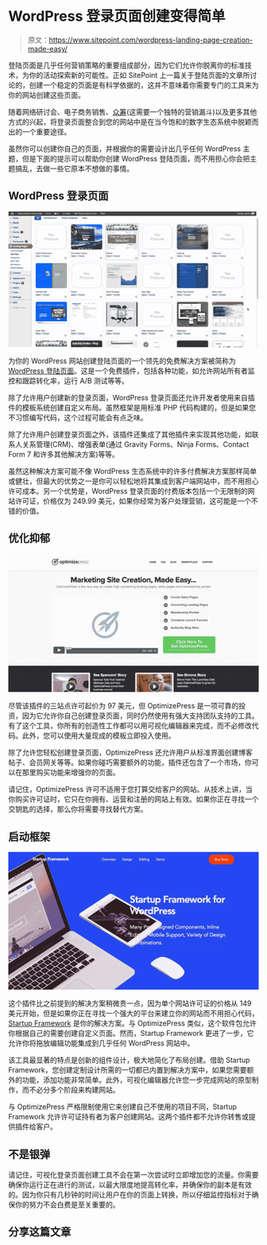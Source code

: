 # WordPress 登录页面创建变得简单

> 原文：<https://www.sitepoint.com/wordpress-landing-page-creation-made-easy/>

登陆页面是几乎任何营销策略的重要组成部分，因为它们允许你脱离你的标准技术，为你的活动探索新的可能性。正如 SitePoint 上一篇关于登陆页面的文章所讨论的，创建一个稳定的页面是有科学依据的，这并不意味着你需要专门的工具来为你的网站创建这些页面。

随着网络研讨会、电子商务销售、[众筹](https://www.sitepoint.com/crowdfunding-software-project/)(这需要一个独特的营销漏斗)以及更多其他方式的兴起，将登录页面整合到您的网站中是在当今饱和的数字生态系统中脱颖而出的一个重要途径。

虽然你可以创建你自己的页面，并根据你的需要设计出几乎任何 WordPress 主题，但是下面的提示可以帮助你创建 WordPress 登陆页面，而不用担心你会把主题搞乱，去做一些它原本不想做的事情。

## WordPress 登录页面

![WordPress Landing Pages](img/d3d54e8c52c02bc6ac8e8ae70e83a962.png)

为你的 WordPress 网站创建登陆页面的一个领先的免费解决方案被简称为 [WordPress 登陆页面](https://wordpress.org/plugins/landing-pages/)。这是一个免费插件，包括各种功能，如允许网站所有者监控和跟踪转化率，运行 A/B 测试等等。

除了允许用户创建新的登录页面，WordPress 登录页面还允许开发者使用来自插件的模板系统创建自定义布局。虽然框架是用标准 PHP 代码构建的，但是如果您不习惯编写代码，这个过程可能会有点乏味。

除了允许用户创建登录页面之外，该插件还集成了其他插件来实现其他功能，如联系人关系管理(CRM)、增强表单(通过 Gravity Forms、Ninja Forms、Contact Form 7 和许多其他解决方案)等等。

虽然这种解决方案可能不像 WordPress 生态系统中的许多付费解决方案那样简单或健壮，但最大的优势之一是你可以轻松地将其集成到客户端网站中，而不用担心许可成本。另一个优势是，WordPress 登录页面的付费版本包括一个无限制的网站许可证，价格仅为 249.99 美元，如果你经常为客户处理营销，这可能是一个不错的价值。

## 优化抑郁

![OptimizePress](img/290eb2bc861d61342431571f25a9f598.png)

尽管该插件的三站点许可起价为 97 美元，但 OptimizePress 是一项可靠的投资，因为它允许你自己创建登录页面，同时仍然使用有强大支持团队支持的工具。有了这个工具，你所有的创造性工作都可以用可视化编辑器来完成，而不必修改代码。此外，您可以使用大量现成的模板立即投入使用。

除了允许您轻松创建登录页面，OptimizePress 还允许用户从标准界面创建博客帖子、会员网关等等。如果你碰巧需要额外的功能，插件还包含了一个市场，你可以在那里购买功能来增强你的页面。

请记住，OptimizePress 许可不适用于您打算交给客户的网站。从技术上讲，当你购买许可证时，它只在你拥有、运营和注册的网站上有效。如果你正在寻找一个交钥匙的选择，那么你将需要寻找替代方案。

## 启动框架

![Startup Framework](img/8393afc460dde5aa2edf6d5c61dbc957.png)

这个插件比之前提到的解决方案稍微贵一点，因为单个网站许可证的价格从 149 美元开始，但是如果你正在寻找一个强大的平台来建立你的网站而不用担心代码， [Startup Framework](http://designmodo.com/startup-wordpress/) 是你的解决方案。与 OptimizePress 类似，这个软件包允许你根据自己的需要创建自定义页面。然而，Startup Framework 更进了一步，它允许你将拖放编辑功能集成到几乎任何 WordPress 网站中。

该工具最显著的特点是创新的组件设计，极大地简化了布局创建。借助 Startup Framework，您创建定制设计所需的一切都已内置到解决方案中，如果您需要额外的功能，添加功能非常简单。此外，可视化编辑器允许您一步完成网站的原型制作，而不必分多个阶段来构建网站。

与 OptimizePress 严格限制使用它来创建自己不使用的项目不同，Startup Framework 允许许可证持有者为客户创建网站。这两个插件都不允许你转售或提供插件给客户。

## 不是银弹

请记住，可视化登录页面创建工具不会在第一次尝试时立即增加您的流量。你需要确保你运行正在进行的测试，以最大限度地提高转化率，并确保你的副本是有效的。因为你只有几秒钟的时间让用户在你的页面上转换，所以仔细监控指标对于确保你的努力不会白费是至关重要的。

## 分享这篇文章